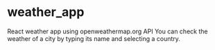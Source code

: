 # weather_app
React weather app using openweathermap.org API
You can check the weather of a city by typing its name and selecting a country.
